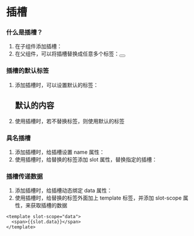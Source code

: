 # 插槽

### 什么是插槽？
1.  在子组件添加插槽：<slot></slot>
2.  在父组件，可以将插槽替换成任意多个标签：<button></button>

### 插槽的默认标签
1.  添加插槽时，可以设置默认的标签：<slot><h2>默认的内容</h2></h2></slot>
2.  使用插槽时，若不替换标签，则使用默认的标签

### 具名插槽
1.  添加插槽时，给插槽设置 name 属性：<slot name="left"></slot>
2.  使用插槽时，给替换的标签添加 slot 属性，替换指定的插槽：<span slot="left"></span>

### 插槽传递数据
1.  添加插槽时，给插槽动态绑定 data 属性：<slot :data="message"></slot>
2.  使用插槽时，给替换的标签外面加上 template 标签，并添加 slot-scope 属性，来获取插槽的数据
  ```vue
  <template slot-scope="data">
    <span>{{slot.data}}</span>
  </template>
  ```

### 